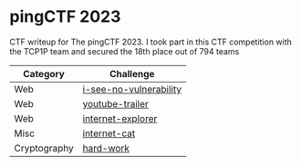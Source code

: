 # pingCTF 2023
CTF writeup for The pingCTF 2023. I took part in this CTF competition with the TCP1P team and secured the 18th place out of 794 teams

| Category | Challenge |
| --- | --- |
| Web | [i-see-no-vulnerability](/2023/pingCTF%202023/i-see-no-vulnerability/)
| Web | [youtube-trailer](/2023/pingCTF%202023/youtube-trailer/)
| Web | [internet-explorer](/2023/pingCTF%202023/internet-explorer/)
| Misc | [internet-cat](/2023/pingCTF%202023/internet-cat/)
| Cryptography | [hard-work](/2023/pingCTF%202023/hard-work/)